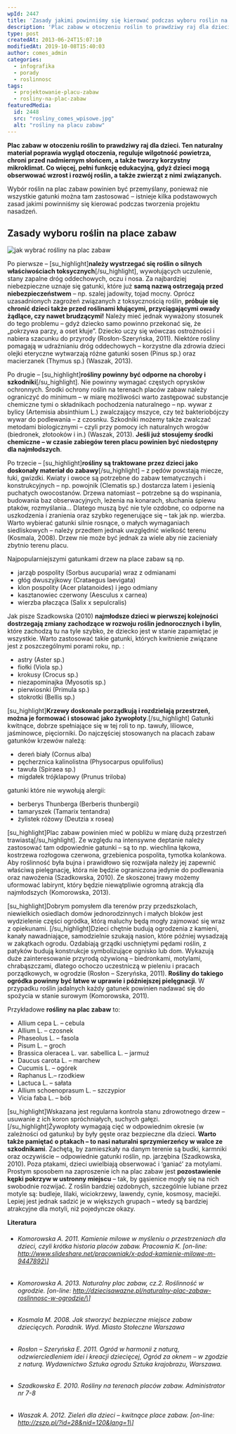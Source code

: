 ```yaml
---
wpId: 2447
title: 'Zasady jakimi powinniśmy się kierować podczas wyboru roślin na plac zabaw'
description: 'Plac zabaw w otoczeniu roślin to prawdziwy raj dla dzieci. Ten naturalny materiał poprawia wygląd otoczenia, reguluje wilgotność powietrza, chroni przed nadmiernym słońcem, a także tworzy korzystny mikroklimat. Co więcej, pełni funkcję edukacyjną, gdyż dzieci mogą obserwować wzrost i rozwój roślin, a także zwierząt z nimi związanych. Wybór roślin na plac zabaw powinien być przemyślany, ...'
type: post
createdAt: 2013-06-24T15:07:10
modifiedAt: 2019-10-08T15:40:03
author: comes_admin
categories:
  - infografika
  - porady
  - roslinnosc
tags:
  - projektowanie-placu-zabaw
  - rosliny-na-plac-zabaw
featuredMedia:
  id: 2448
  src: "rosliny_comes_wpisowe.jpg"
  alt: "rośliny na placu zabaw"
---
```



**Plac zabaw w otoczeniu roślin to prawdziwy raj dla dzieci. Ten naturalny materiał poprawia wygląd otoczenia, reguluje wilgotność powietrza, chroni przed nadmiernym słońcem, a także tworzy korzystny mikroklimat. Co więcej, pełni funkcję edukacyjną, gdyż dzieci mogą obserwować wzrost i rozwój roślin, a także zwierząt z nimi związanych.**

Wybór roślin na plac zabaw powinien być przemyślany, ponieważ nie wszystkie gatunki można tam zastosować – istnieje kilka podstawowych zasad jakimi powinniśmy się kierować podczas tworzenia projektu nasadzeń.

## Zasady wyboru roślin na place zabaw

![jak wybrać rośliny na plac zabaw](@wp-content/uploads/architekci/2013/06/comes_rosliny.jpg)

Po pierwsze – \[su\_highlight\]**należy wystrzegać się roślin o silnych właściwościach toksycznych**\[/su\_highlight\], wywołujących uczulenie, stany zapalne dróg oddechowych, oczu i nosa. Za najbardziej niebezpieczne uznaje się gatunki, które już **samą nazwą ostrzegają przed niebezpieczeństwem** – np. szalej jadowity, tojad mocny. Oprócz uzasadnionych zagrożeń związanych z toksycznością roślin, **próbuje się chronić dzieci także przed roślinami kłującymi, przyciągającymi owady żądlące, czy nawet brudzącymi!** Należy mieć jednak wyważony stosunek do tego problemu – gdyż dziecko samo powinno przekonać się, że „pokrzywa parzy, a oset kłuje”. Dziecko uczy się wówczas ostrożności i nabiera szacunku do przyrody (Rosłon-Szeryńska, 2011). Niektóre rośliny pomagają w udrażnianiu dróg oddechowych – korzystne dla zdrowia dzieci olejki eteryczne wytwarzają różne gatunki sosen (Pinus sp.) oraz macierzanek (Thymus sp.) (Waszak, 2013).

Po drugie – \[su\_highlight\]**rośliny powinny być odporne na choroby i szkodniki**\[/su\_highlight\]. Nie powinny wymagać częstych oprysków ochronnych. Środki ochrony roślin na terenach placów zabaw należy ograniczyć do minimum – w miarę możliwości warto zastępować substancje chemiczne tymi o składnikach pochodzenia naturalnego – np. wywar z bylicy (Artemisia absinthium L.) zwalczający mszyce, czy też bakteriobójczy wywar do podlewania – z czosnku. Szkodniki możemy także zwalczać metodami biologicznymi – czyli przy pomocy ich naturalnych wrogów (biedronek, złotooków i in.) (Waszak, 2013). **Jeśli już stosujemy środki chemiczne – w czasie zabiegów teren placu powinien być niedostępny dla najmłodszych**.

Po trzecie – \[su\_highlight\]**rośliny są traktowane przez dzieci jako doskonały materiał do zabawy**\[/su\_highlight\] – z pędów powstają miecze, łuki, gwizdki. Kwiaty i owoce są potrzebne do zabaw tematycznych i konstrukcyjnych – np. powojnik (Clematis sp.) dostarcza latem i jesienią puchatych owocostanów. Drzewa natomiast – potrzebne są do wspinania, budowania baz obserwacyjnych, leżenia na konarach, słuchania śpiewu ptaków, rozmyślania… Dlatego muszą być nie tyle ozdobne, co odporne na uszkodzenia i zranienia oraz szybko regenerujące się – tak jak np. wierzba. Warto wybierać gatunki silnie rosnące, o małych wymaganiach siedliskowych – należy przedtem jednak uwzględnić wielkość terenu (Kosmala, 2008). Drzew nie może być jednak za wiele aby nie zacieniały zbytnio terenu placu.

Najpopularniejszymi gatunkami drzew na place zabaw są np.

*   jarząb pospolity (Sorbus aucuparia) wraz z odmianami
*   głóg dwuszyjkowy (Crataegus laevigata)
*   klon pospolity (Acer platanoides) i jego odmiany
*   kasztanowiec czerwony (Aesculus x carnea)
*   wierzba płacząca (Salix x sepulcralis)

Jak pisze Szadkowska (2010) **najmłodsze dzieci w pierwszej kolejności dostrzegają zmiany zachodzące w rozwoju roślin jednorocznych i bylin**, które zachodzą tu na tyle szybko, że dziecko jest w stanie zapamiętać je wszystkie. Warto zastosować takie gatunki, których kwitnienie związane jest z poszczególnymi porami roku, np. :

*   astry (Aster sp.)
*   fiołki (Viola sp.)
*   krokusy (Crocus sp.)
*   niezapominajka (Myosotis sp.)
*   pierwiosnki (Primula sp.)
*   stokrotki (Bellis sp.)

\[su\_highlight\]**Krzewy doskonale porządkują i rozdzielają przestrzeń, można je formować i stosować jako żywopłoty**.\[/su\_highlight\] Gatunki kwitnące, dobrze spełniające się w tej roli to np. tawuły, liliowce, jaśminowce, pięciorniki. Do najczęściej stosowanych na placach zabaw gatunków krzewów należą:

*   dereń biały (Cornus alba)
*   pęcherznica kalinolistna (Physocarpus opulifolius)
*   tawuła (Spiraea sp.)
*   migdałek trójklapowy (Prunus triloba)

gatunki które nie wywołują alergii:

*   berberys Thunberga (Berberis thunbergii)
*   tamaryszek (Tamarix tentandra)
*   żylistek różowy (Deutzia x rosea)

\[su\_highlight\]Plac zabaw powinien mieć w pobliżu w miarę dużą przestrzeń trawiastą\[/su\_highlight\]. Ze względu na intensywne deptanie należy zastosować tam odpowiednie gatunki – są to np. wiechlina łąkowa, kostrzewa rozłogowa czerwona, grzebienica pospolita, tymotka kolankowa. Aby roślinność była bujna i prawidłowo się rozwijała należy jej zapewnić właściwą pielęgnację, która nie będzie ograniczona jedynie do podlewania oraz nawożenia (Szadkowska, 2010). Ze skoszonej trawy możemy uformować labirynt, który będzie niewątpliwie ogromną atrakcją dla najmłodszych (Komorowska, 2013).

\[su\_highlight\]Dobrym pomysłem dla terenów przy przedszkolach, niewielkich osiedlach domów jednorodzinnych i małych bloków jest wydzielenie części ogródka, którą maluchy będą mogły zajmować się wraz z opiekunami. \[/su\_highlight\]Dzieci chętnie budują ogrodzenia z kamieni, kanały nawadniające, samodzielnie szukają nasion, które później wysadzają w zakątkach ogrodu. Ozdabiają grządki uschniętymi pędami roślin, z patyków budują konstrukcje symbolizujące ognisko lub dom. Wykazują duże zainteresowanie przyrodą ożywioną – biedronkami, motylami, chrabąszczami, dlatego ochoczo uczestniczą w pieleniu i pracach porządkowych, w ogrodzie (Rosłon – Szeryńska, 2011). **Rośliny do takiego ogródka powinny być łatwe w uprawie i późniejszej pielęgnacji**. W przypadku roślin jadalnych każdy gatunek powinien nadawać się do spożycia w stanie surowym (Komorowska, 2011).

Przykładowe **rośliny na plac zabaw** to:

*   Allium cepa L. – cebula
*   Allium L. – czosnek
*   Phaseolus L. – fasola
*   Pisum L. – groch
*   Brassica oleracea L. var. sabellica L. – jarmuż
*   Daucus carota L. – marchew
*   Cucumis L. – ogórek
*   Raphanus L.– rzodkiew
*   Lactuca L. – sałata
*   Allium schoenoprasum L. – szczypior
*   Vicia faba L. – bób

\[su\_highlight\]Wskazana jest regularna kontrola stanu zdrowotnego drzew – usuwanie z ich koron spróchniałych, suchych gałęzi. \[/su\_highlight\]Żywopłoty wymagają cięć w odpowiednim okresie (w zależności od gatunku) by były gęste oraz bezpieczne dla dzieci. **Warto także pamiętać o ptakach – to nasi naturalni sprzymierzeńcy w walce ze szkodnikami**. Zachętą, by zamieszkały na danym terenie są budki, karmniki oraz oczywiście – odpowiednie gatunki roślin, np. jarzębina (Szadkowska, 2010). Poza ptakami, dzieci uwielbiają obserwować i ‘ganiać’ za motylami. Prostym sposobem na zaproszenie ich na plac zabaw jest **pozostawienie kępki pokrzyw w ustronny miejscu** – tak, by gąsienice mogły się na nich swobodnie rozwijać. Z roślin bardziej ozdobnych, szczególnie lubiane przez motyle są: budleje, lilaki, wiciokrzewy, lawendy, cynie, kosmosy, maciejki. Lepiej jest jednak sadzić je w większych grupach – wtedy są bardziej atrakcyjne dla motyli, niż pojedyncze okazy.

**Literatura**

*   ###### Komorowska A. 2011. Kamienie milowe w myśleniu o przestrzeniach dla dzieci, czyli krótka historia placów zabaw. Pracownia K. \[on-line: http://www.slideshare.net/pracowniak/x-pdod-kamienie-milowe-m-9447892\]
    
*   ###### Komorowska A. 2013. Naturalny plac zabaw, cz.2. Roślinność w ogrodzie. \[on-line: http://dziecisawazne.pl/naturalny-plac-zabaw-roslinnosc-w-ogrodzie/\]
    
*   ###### Kosmala M. 2008. Jak stworzyć bezpieczne miejsce zabaw dziecięcych. Poradnik. Wyd. Miasto Stołeczne Warszawa
    
*   ###### Rosłon – Szeryńska E. 2011. Ogród w harmonii z naturą, odzwierciedleniem idei i kreacji dziecięcej, Ogród za oknem – w zgodzie z naturą. Wydawnictwo Sztuka ogrodu Sztuka krajobrazu, Warszawa.
    
*   ###### Szadkowska E. 2010. Rośliny na terenach placów zabaw. Administrator nr 7-8
    
*   ###### Waszak A. 2012. Zieleń dla dzieci – kwitnące place zabaw. \[on-line: http://zszp.pl/?id=28&nid=120&lang=1\]